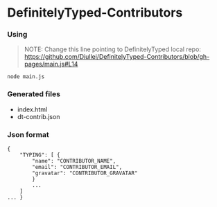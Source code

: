 DefinitelyTyped-Contributors
============================

### Using

> NOTE: Change this line pointing to DefinitelyTyped local repo: https://github.com/Diullei/DefinitelyTyped-Contributors/blob/gh-pages/main.js#L14

    node main.js

### Generated files

* index.html
* dt-contrib.json

### Json format

    { 
        "TYPING": [ { 
            "name": "CONTRIBUTOR_NAME", 
            "email": "CONTRIBUTOR_EMAIL", 
            "gravatar": "CONTRIBUTOR_GRAVATAR" 
            } 
            ... 
        ]
    ... }

